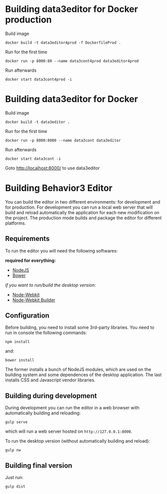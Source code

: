 # Building data3editor for Docker production

Build image

```
docker build -t data3editor4prod -f DockerfileProd .
```

Run for the first time

```
docker run -p 8000:80 --name data3cont4prod data3editor4prod
```

Run afterwards

```
docker start data3cont4prod -i
```

# Building data3editor for Docker

Build image

```
docker build -t data3editor .
```

Run for the first time

```
docker run -p 8000:8000 --name data3cont data3editor
```

Run afterwards

```
docker start data3cont -i
```

Goto 
[http://localhost:8000/](http://localhost:8000/) to use data3editor

# Building Behavior3 Editor

You can build the editor in two different environments: for development and for production. For development you can run a local web server that will build and reload automatically the application for each new modification on the project. The production mode builds and package the editor for different platforms.


## Requirements

To run the editor you will need the following softwares:

**required for everything:**
- [NodeJS](https://nodejs.org)
- [Bower](http://bower.io)

*if you want to run/build the desktop version:*
- [Node-Webkit](http://nwjs.io)
- [Node-Webkit Builder](https://github.com/nwjs/nw-builder)


## Configuration

Before building, you need to install some 3rd-party libraries. You need to run in console the following commands:

    npm install

and:

    bower install

The former installs a bunch of NodeJS modules, which are used on the building system and some dependences of the desktop application. The last installs CSS and Javascript vendor libraries.


## Building during development

During development you can run the editor in a web browser with automatically building and reloading:

    gulp serve

which will run a web server hosted on `http://127.0.0.1:8000`.

To run the desktop version (without automatically building and reload):

    gulp nw


## Building final version

Just run:

    gulp dist



